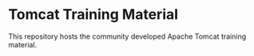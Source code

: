 # Tomcat Training Material

This repository hosts the community developed Apache Tomcat training material.
